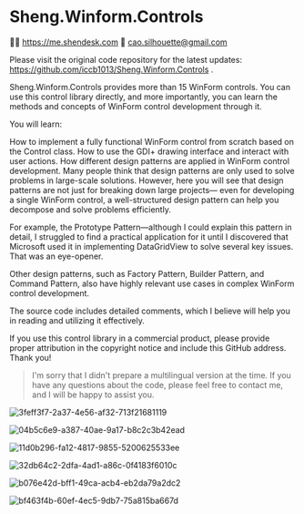# Sheng.Winform.Controls

🙋‍♂️ https://me.shendesk.com
📨 cao.silhouette@gmail.com

Please visit the original code repository for the latest updates: https://github.com/iccb1013/Sheng.Winform.Controls .

Sheng.Winform.Controls provides more than 15 WinForm controls. You can use this control library directly, and more importantly, you can learn the methods and concepts of WinForm control development through it.

You will learn:

How to implement a fully functional WinForm control from scratch based on the Control class.
How to use the GDI+ drawing interface and interact with user actions.
How different design patterns are applied in WinForm control development.
Many people think that design patterns are only used to solve problems in large-scale solutions. However, here you will see that design patterns are not just for breaking down large projects— even for developing a single WinForm control, a well-structured design pattern can help you decompose and solve problems efficiently.

For example, the Prototype Pattern—although I could explain this pattern in detail, I struggled to find a practical application for it until I discovered that Microsoft used it in implementing DataGridView to solve several key issues. That was an eye-opener.

Other design patterns, such as Factory Pattern, Builder Pattern, and Command Pattern, also have highly relevant use cases in complex WinForm control development.

The source code includes detailed comments, which I believe will help you in reading and utilizing it effectively.

If you use this control library in a commercial product, please provide proper attribution in the copyright notice and include this GitHub address. Thank you!

> I'm sorry that I didn't prepare a multilingual version at the time. If you have any questions about the code, please feel free to contact me, and I will be happy to assist you.

![3feff3f7-2a37-4e56-af32-713f21681119](https://github.com/user-attachments/assets/37acdfd0-614e-4d13-a39f-be91d7d91430)

![04b5c6e9-a387-40ae-9a17-b8c2c3b42ead](https://github.com/user-attachments/assets/805d7754-285e-4616-9c63-b01b1d14564d)

![11d0b296-fa12-4817-9855-5200625533ee](https://github.com/user-attachments/assets/1ca87d85-408b-4842-a1f2-3f065be9ffb9)

![32db64c2-2dfa-4ad1-a86c-0f4183f6010c](https://github.com/user-attachments/assets/410537fb-e5e2-4f0a-bac3-c34893ee40f3)

![b076e42d-bff1-49ca-acb4-eb2da79a2dc2](https://github.com/user-attachments/assets/71664a7f-c3a0-41a6-8138-2ee8f875bd91)

![bf463f4b-60ef-4ec5-9db7-75a815ba667d](https://github.com/user-attachments/assets/70bc5c56-a21a-420d-8466-616fdc5e0c7e)
